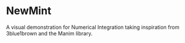 # NewMint
A visual demonstration for Numerical Integration taking inspiration from 3blue1brown and the Manim library.
